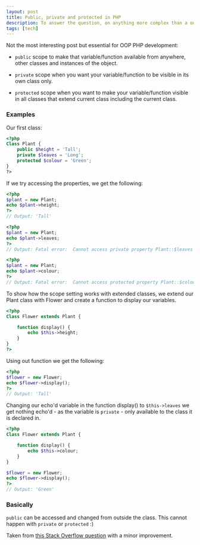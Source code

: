 ```yaml
---
layout: post
title: Public, private and protected in PHP
description: To answer the question, on anything more complex than a one page site it is worth using Sass. There is a tiny learning curve, native CSS works in Sass, Sass just adds to CSS.
tags: [tech]
---
```


Not the most interesting post but essential for OOP PHP development:

* <code>public</code> scope to make that variable/function available from anywhere, other classes and instances of the object.

* <code>private</code> scope when you want your variable/function to be visible in its own class only.

* <code>protected</code> scope when you want to make your variable/function visible in all classes that extend current class including the current class.

### Examples ###

Our first class:

``` php
<?php
Class Plant {
	public $height = 'Tall';
	private $leaves = 'Long';
	protected $colour = 'Green';
}
?>
```



If we try accessing the properties, we get the following:
``` php
<?php
$plant = new Plant;
echo $plant->height;
?>
// Output: 'Tall'
```
``` php
<?php
$plant = new Plant;
echo $plant->leaves;
?>
// Output: Fatal error:  Cannot access private property Plant::$leaves on line
```

``` php
<?php
$plant = new Plant;
echo $plant->colour;
?>
// Output: Fatal error:  Cannot access protected property Plant::$colour on line
```

To show how the scope setting works with extended classes, we extend our Plant class with Flower and create a function to display our variables.

``` php
<?php
Class Flower extends Plant {

	function display() {
		echo $this->height;
	}
}
?>
```

Using out function we get the following:
``` php
<?php
$flower = new Flower;
echo $flower->display();
?>
// Output: 'Tall'
```


Changing our echo'd variable in the function display() to ```$this->leaves``` we get nothing echo'd - as the variable is ```private``` - only available to the class it is declared in.

``` php
<?php
Class Flower extends Plant {

	function display() {
		echo $this->colour;
	}
}

$flower = new Flower;
echo $flower->display();
?>
// Output: 'Green'
```

### Basically ###
<code>public</code> can be accessed and changed from outside the class. This cannot happen with <code>private</code> or <code>protected</code> :)

Taken from [this Stack Overflow question](http://stackoverflow.com/questions/4361553/php-public-private-protected) with a minor improvement.
